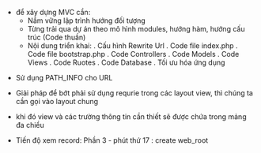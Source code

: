 * để xây dựng MVC cần: 
    + Nắm vững lập trình hướng đối tượng
    + Từng trải qua dự án theo mô hình modules, hướng hàm, hướng cấu trúc (Code thuần)
    + Nội dung triển khai:
        . Cấu hình Rewrite Url
        . Code file index.php
        . Code file bootstrap.php
        . Code Controllers
        . Code Models
        . Code Views
        . Code Ruotes
        . Code Database
        . Tối ưu hóa ứng dụng

- Sử dụng PATH_INFO cho URL

- Giải pháp để bớt phải sử dụng requrie trong các layout view, thì chúng ta cần gọi vào layout chung
- khi đó view và các trường thông tin cần thiết sẽ được chứa trong mảng đa chiều

* Tiến độ xem record: Phần 3 - phút thứ 17 : create web_root